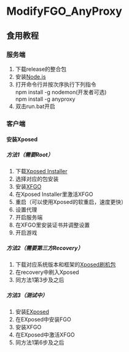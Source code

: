# ModifyFGO_AnyProxy
## 食用教程
### 服务端
1. 下载release的整合包  
2. 安装[Node.js](https://nodejs.org/en/download/current/)  
3. 打开命令行并按次序执行下列指令  
npm install -g nodemon(开发者可选)  
npm install -g anyproxy  
4. 双击run.bat开启  
### 客户端
#### 安装Xposed 
##### 方法1（需要Root）
1. 下载[Xposed Installer](https://forum.xda-developers.com/attachment.php?attachmentid=4393082&d=1516301692)  
2. 选择对应的包安装  
3. 安装[XFGO](https://github.com/heqyoufree/ModifyFGO_AnyProxy/raw/master/xfgo_v1.5.apk)  
4. 在Xposed Installer里激活XFGO  
5. 重启（可以使用Xposed的软重启，速度更快）  
6. 设置代理  
7. 开启服务端  
8. 在XFGO里安装证书并调整设置  
9. 开启游戏  
##### 方法2（需要第三方Recovery）
1. 下载对应系统版本和框架的[Xposed刷机包](https://dl-xda.xposed.info/framework/)  
2. 在recovery中刷入Xposed  
3. 同方法1第3步及之后
##### 方法3（测试中）
1. 安装[EXposed](https://github.com/heqyoufree/ModifyFGO_AnyProxy/raw/master/EXposed.apk)
2. 在EXposed中安装FGO
3. 安装XFGO
4. 在EXposed中激活XFGO
5. 同方法1第6步及之后
